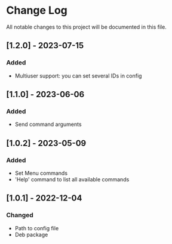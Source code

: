 
# Change Log
All notable changes to this project will be documented in this file.

## [1.2.0] - 2023-07-15
### Added
- Multiuser support: you can set several IDs in config

## [1.1.0] - 2023-06-06
### Added
- Send command arguments

## [1.0.2] - 2023-05-09
### Added
- Set Menu commands
- 'Help' command to list all available commands

## [1.0.1] - 2022-12-04
### Changed
- Path to config file
- Deb package
